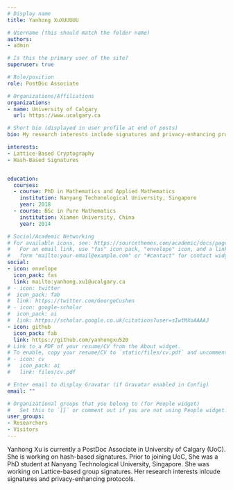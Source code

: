 ```yaml
---
# Display name
title: Yanhong XuXUUUUU

# Username (this should match the folder name)
authors:
- admin

# Is this the primary user of the site?
superuser: true

# Role/position
role: PostDoc Associate

# Organizations/Affiliations
organizations:
- name: University of Calgary
  url: https://www.ucalgary.ca

# Short bio (displayed in user profile at end of posts)
bio: My research interests include signatures and privacy-enhancing protocols. 

interests:
- Lattice-Based Cryptography
- Hash-Based Signatures


education:
  courses:
  - course: PhD in Mathematics and Applied Mathematics 
    institution: Nanyang Techonological University, Singapore
    year: 2018
  - course: BSc in Pure Mathematics 
    institution: Xiamen University, China
    year: 2014

# Social/Academic Networking
# For available icons, see: https://sourcethemes.com/academic/docs/page-builder/#icons
#   For an email link, use "fas" icon pack, "envelope" icon, and a link in the
#   form "mailto:your-email@example.com" or "#contact" for contact widget.
social:
- icon: envelope
  icon_pack: fas
  link: mailto:yanhong.xu1@ucalgary.ca
# - icon: twitter
#  icon_pack: fab
#  link: https://twitter.com/GeorgeCushen
# - icon: google-scholar
#  icon_pack: ai
#  link: https://scholar.google.co.uk/citations?user=sIwtMXoAAAAJ
- icon: github
  icon_pack: fab
  link: https://github.com/yanhongxu520
# Link to a PDF of your resume/CV from the About widget.
# To enable, copy your resume/CV to `static/files/cv.pdf` and uncomment the lines below.
# - icon: cv
#   icon_pack: ai
#   link: files/cv.pdf

# Enter email to display Gravatar (if Gravatar enabled in Config)
email: ""

# Organizational groups that you belong to (for People widget)
#   Set this to `[]` or comment out if you are not using People widget.
user_groups:
- Researchers
- Visitors
---
```


Yanhong Xu is currently a PostDoc Associate in University of Calgary (UoC). She is working on hash-based signatures. Prior to joining UoC, She was a PhD student at Nanyang Technological University, Singapore. She was working on Lattice-based group signatures. Her research interests inlcude signatures and privacy-enhancing protocols.
